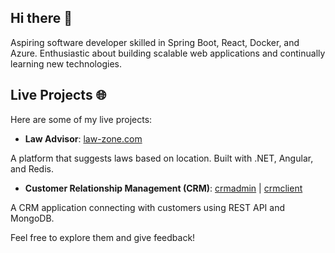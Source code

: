 ## Hi there 👋

Aspiring software developer skilled in Spring Boot, React, Docker, and Azure. Enthusiastic about building scalable web applications and continually learning new technologies.


## Live Projects 🌐

Here are some of my live projects:

- **Law Advisor**: [law-zone.com](http://law-advisor.example.com)

A platform that suggests laws based on location. Built with .NET, Angular, and Redis.

- **Customer Relationship Management (CRM)**: [crmadmin](http://crm.example.com) | [crmclient](http://crm.example.com)

A CRM application connecting with customers using REST API and MongoDB.

Feel free to explore them and give feedback!
